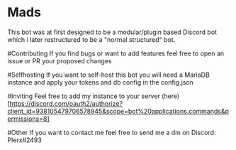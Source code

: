 # Mads
This bot was at first designed to be a modular/plugin based Discord bot which i later restructured to be a "normal structured" bot.

#Contributing
If you find bugs or want to add features feel free to open an issue or PR your proposed changes

#Selfhosting
If you want to self-host this bot you will need a MariaDB instance and apply your tokens and db config in the config.json

#Inviting
Feel free to add my instance to your server (here)[https://discord.com/oauth2/authorize?client_id=938105479706578945&scope=bot%20applications.commands&permissions=8]

#Other
If you want to contact me feel free to send me a dm on Discord: Plerx#2493
